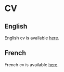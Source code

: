 # CV

## English

English cv is available [here](https://yag000.github.io/cv/cv-english.pdf).

## French

French cv is available [here](https://yag000.github.io/cv/cv-french.pdf).
